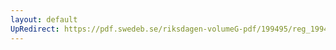 ```yaml
---
layout: default
UpRedirect: https://pdf.swedeb.se/riksdagen-volumeG-pdf/199495/reg_199495/reg_199495_0010.pdf
---
```

